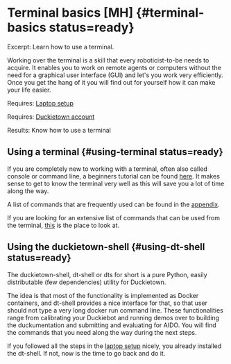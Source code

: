 # Terminal basics [MH] {#terminal-basics status=ready}

Excerpt: Learn how to use a terminal.

Working over the terminal is a skill that every roboticist-to-be needs to acquire. It enables you to work on remote agents or computers without the need for a graphical user interface (GUI) and let's you work very efficiently. Once you get the hang of it you will find out for yourself how it can make your life easier.  

<div class='requirements' markdown='1'>

Requires: [Laptop setup](+opmanual_duckiebot#laptop-setup)

Requires: [Duckietown account](+opmanual_duckiebot#dt-account)

Results: Know how to use a terminal

</div>

<minitoc/>


## Using a terminal {#using-terminal status=ready}

If you are completely new to working with a terminal, often also called console or command line, a beginners tutorial can be found [here](https://tutorials.ubuntu.com/tutorial/command-line-for-beginners#0). It makes sense to get to know the terminal very well as this will save you a lot of time along the way.

A list of commands that are frequently used can be found in the [appendix](#useful-linux-commands).

If you are looking for an extensive list of commands that can be used from the terminal, [this](https://ss64.com/bash/) is the place to look at.


## Using the duckietown-shell {#using-dt-shell status=ready}

The duckietown-shell, dt-shell or dts for short is a pure Python, easily distributable (few dependencies) utility for Duckietown.

The idea is that most of the functionality is implemented as Docker containers, and dt-shell provides a nice interface for that, so that user should not type a very long docker run command line. These functionalities range from calibrating your Duckiebot and running demos over to building the duckumentation and submitting and evaluating for AIDO. You will find the commands that you need along the way during the next steps.

If you followed all the steps in the [laptop setup](+opmanual_duckiebot#laptop-setup) nicely, you already installed the dt-shell. If not, now is the time to go back and do it. 

